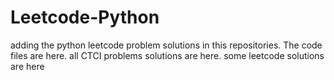 # Leetcode-Python
adding the python leetcode problem solutions in this repositories. 
The code files are here.
all CTCI problems solutions are here.
some leetcode solutions are here













































































































































































































































































































































